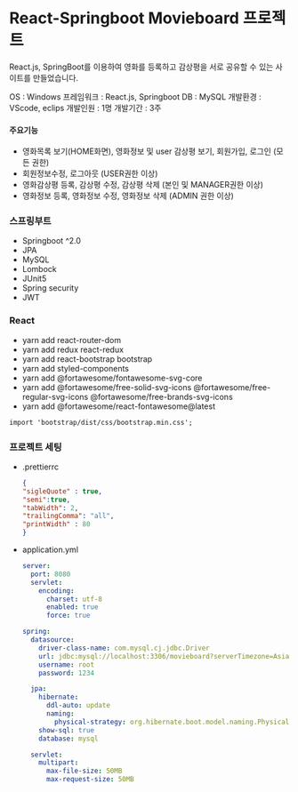 # React-Springboot Movieboard 프로젝트

React.js, SpringBoot를 이용하여 영화를 등록하고 감상평을 서로 공유할 수 있는 사이트를 만들었습니다.

OS : Windows
프레임워크 : React.js, Springboot
DB : MySQL
개발환경 : VScode, eclips
개발인원 : 1명
개발기간 : 3주

#### 주요기능
- 영화목록 보기(HOME화면), 영화정보 및 user 감상평 보기, 회원가입, 로그인 (모든 권한)
- 회원정보수정, 로그아웃 (USER권한 이상)
- 영화감상평 등록, 감상평 수정, 감상평 삭제 (본인 및 MANAGER권한 이상)
- 영화정보 등록, 영화정보 수정, 영화정보 삭제 (ADMIN 권한 이상)

### 스프링부트

- Springboot ^2.0
- JPA
- MySQL
- Lombock
- JUnit5
- Spring security
- JWT


### React

- yarn add react-router-dom
- yarn add redux react-redux
- yarn add react-bootstrap bootstrap
- yarn add styled-components
- yarn add @fortawesome/fontawesome-svg-core
- yarn add @fortawesome/free-solid-svg-icons @fortawesome/free-regular-svg-icons @fortawesome/free-brands-svg-icons
- yarn add @fortawesome/react-fontawesome@latest

```txt
import 'bootstrap/dist/css/bootstrap.min.css';
```

### 프로젝트 세팅

- .prettierrc
  ```json
  {
  "sigleQuote" : true,
  "semi":true,
  "tabWidth": 2,
  "trailingComma": "all",
  "printWidth" : 80
  }
  ```

- application.yml
  ```yml
  server:
    port: 8080
    servlet:
      encoding:
        charset: utf-8  
        enabled: true
        force: true

  spring:
    datasource:
      driver-class-name: com.mysql.cj.jdbc.Driver
      url: jdbc:mysql://localhost:3306/movieboard?serverTimezone=Asia/Seoul&&useSSL=false
      username: root
      password: 1234

    jpa:
      hibernate:
        ddl-auto: update 
        naming:
          physical-strategy: org.hibernate.boot.model.naming.PhysicalNamingStrategyStandardImpl
      show-sql: true
      database: mysql

    servlet:
      multipart:
        max-file-size: 50MB
        max-request-size: 50MB

  ```
